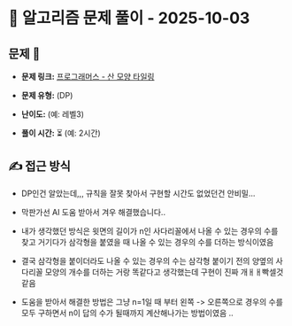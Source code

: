 # 📝 알고리즘 문제 풀이 - 2025-10-03

## 문제 📖

- **문제 링크:** [프로그래머스 - 산 모양 타일링](https://school.programmers.co.kr/learn/courses/30/lessons/258705)

- **문제 유형:** (DP)

- **난이도:** (예: 레벨3)

- **풀이 시간:** ⏳ (예: 2시간)

## ✍ 접근 방식

- DP인건 알았는데,,, 규칙을 잘못 찾아서 구현할 시간도 없었던건 안비밀...
- 막판가선 AI 도움 받아서 겨우 해결했습니다..

- 내가 생각했던 방식은 윗면의 길이가 n인 사다리꼴에서 나올 수 있는 경우의 수를 찾고 거기다가 삼각형을 붙였을 때 나올 수 있는 경우의 수를 더하는 방식이였음
- 결국 삼각형을 붙이더라도 나올 수 있는 경우의 수는 삼각형 붙이기 전의 양옆의 사다리꼴 모양의 개수를 더하는 거랑 똑같다고 생각했는데 구현이 진짜 개ㅐㅐ빡셀것같음

- 도움을 받아서 해결한 방법은 그냥 n=1일 때 부터 왼쪽 -> 오른쪽으로 경우의 수를 모두 구하면서 n이 답의 수가 될때까지 계산해나가는 방법이였음 ..
